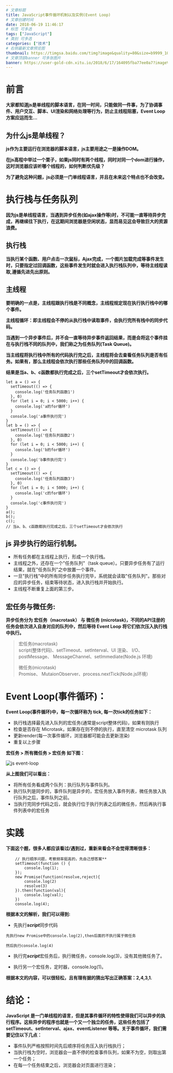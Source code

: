 ```yaml
---
# 文章标题
title: JavaScript事件循环机制以及实例(Event Loop)
# 文章创建时间
date: 2018-06-19 11:46:17
# 标签 可多选
tags: ["JavaScript"]
# 类别 可多选
categories: ["技术"]
# 右侧最新文章预览图
thumbnail: https://timgsa.baidu.com/timg?image&quality=80&size=b9999_10000&sec=1529390238948&di=bf0597b0cbdfa8dcffff1b3a207de591&imgtype=0&src=http%3A%2F%2Fimgsrc.baidu.com%2Fimage%2Fc0%253Dshijue1%252C0%252C0%252C294%252C40%2Fsign%3D2e7824ce5d2c11dfcadcb7600b4e08a5%2Fa8ec8a13632762d0bba24792aaec08fa513dc67b.jpg
# 文章顶部banner 可多张图片
banner: https://user-gold-cdn.xitu.io/2018/6/17/164095fba77ee0a7?imageView2/1/w/1304/h/734/q/85/format/webp/interlace/1
---
```


前言
===

**大家都知道js是单线程的脚本语言，在同一时间，只能做同一件事，为了协调事件、用户交互、脚本、UI渲染和网络处理等行为，防止主线程阻塞，Event Loop方案应运而生...**

<!--more-->

为什么js是单线程？
--------------
**js作为主要运行在浏览器的脚本语言，js主要用途之一是操作DOM。**


**在js高程中举过一个栗子，如果js同时有两个线程，同时对同一个dom进行操作，这时浏览器应该听哪个线程的，如何判断优先级？**


**为了避免这种问题，js必须是一门单线程语言，并且在未来这个特点也不会改变。**

执行栈与任务队列
=============
**因为js是单线程语言，当遇到异步任务(如ajax操作等)时，不可能一直等待异步完成，再继续往下执行，在这期间浏览器是空闲状态，显而易见这会导致巨大的资源浪费。**

执行栈
-----
**当执行某个函数、用户点击一次鼠标，Ajax完成，一个图片加载完成等事件发生时，只要指定过回调函数，这些事件发生时就会进入执行栈队列中，等待主线程读取,遵循先进先出原则。**

主线程
-----
**要明确的一点是，主线程跟执行栈是不同概念，主线程规定现在执行执行栈中的哪个事件。**

**主线程循环：即主线程会不停的从执行栈中读取事件，会执行完所有栈中的同步代码。**

**当遇到一个异步事件后，并不会一直等待异步事件返回结果，而是会将这个事件挂在与执行栈不同的队列中，我们称之为任务队列(Task Queue)。**

**当主线程将执行栈中所有的代码执行完之后，主线程将会去查看任务队列是否有任务。如果有，那么主线程会依次执行那些任务队列中的回调函数。**

**结果是当a、b、c函数都执行完成之后，三个setTimeout才会依次执行。**

```
let a = () => {
  setTimeout(() => {
    console.log('任务队列函数1')
  }, 0)
  for (let i = 0; i < 5000; i++) {
    console.log('a的for循环')
  }
  console.log('a事件执行完')
}
let b = () => {
  setTimeout(() => {
    console.log('任务队列函数2')
  }, 0)
  for (let i = 0; i < 5000; i++) {
    console.log('b的for循环')
  }
  console.log('b事件执行完')
}
let c = () => {
  setTimeout(() => {
    console.log('任务队列函数3')
  }, 0)
  for (let i = 0; i < 5000; i++) {
    console.log('c的for循环')
  }
  console.log('c事件执行完')
}
a();
b();
c();
// 当a、b、c函数都执行完成之后，三个setTimeout才会依次执行
```

js 异步执行的运行机制。
-------------------

* 所有任务都在主线程上执行，形成一个执行栈。
* 主线程之外，还存在一个"任务队列"（task queue）。只要异步任务有了运行结果，就在"任务队列"之中放置一个事件。
* 一旦"执行栈"中的所有同步任务执行完毕，系统就会读取"任务队列"。那些对应的异步任务，结束等待状态，进入执行栈并开始执行。
* 主线程不断重复上面的第三步。

宏任务与微任务:
------------

**异步任务分为 宏任务（macrotask） 与 微任务 (microtask)，不同的API注册的任务会依次进入自身对应的队列中，然后等待 Event Loop 将它们依次压入执行栈中执行。**

>宏任务(macrotask)  
>script(整体代码)、setTimeout、setInterval、UI 渲染、 I/O、postMessage、 MessageChannel、setImmediate(Node.js 环境)
>
>微任务(microtask)  
>Promise、 MutaionObserver、process.nextTick(Node.js环境）

Event Loop(事件循环)：
===================

**Event Loop(事件循环)中，每一次循环称为 tick, 每一次tick的任务如下：**

* 执行栈选择最先进入队列的宏任务(通常是script整体代码)，如果有则执行
* 检查是否存在 Microtask，如果存在则不停的执行，直至清空 microtask 队列
* 更新render(每一次事件循环，浏览器都可能会去更新渲染)
* 重复以上步骤

**宏任务 > 所有微任务 > 宏任务 如下图：**

![js event-loop](https://qiniu.caowencheng.cn/event-loop.png "docker")

**从上图我们可以看出：**

* 将所有任务看成两个队列：执行队列与事件队列。  
* 执行队列是同步的，事件队列是异步的，宏任务放入事件列表，微任务放入执行队列之后，事件队列之前。
* 当执行完同步代码之后，就会执行位于执行列表之后的微任务，然后再执行事件列表中的宏任务

实践
===

**下面这个题，很多人都应该看过/遇到过，重新来看会不会觉得清晰很多：**

```
	// 执行顺序问题，考察频率挺高的，先自己想答案**
    setTimeout(function () {
        console.log(1);
    });
    new Promise(function(resolve,reject){
        console.log(2)
        resolve(3)
    }).then(function(val){
        console.log(val);
    })
    console.log(4);
```

**根据本文的解析，我们可以得到:**

* 先执行***script***同步代码

```
先执行new Promise中的console.log(2),then后面的不执行属于微任务

然后执行console.log(4)
```

* 执行完***script***宏任务后，执行微任务，console.log(3)，没有其他微任务了。

* 执行另一个宏任务，定时器，console.log(1)。

**根据本文的内容，可以很轻松，且有理有据的猜出写出正确答案：2,4,3,1.**

结论：
====
**JavaScript 是一门单线程的语言，但是其事件循环的特性使得我们可以异步的执行程序。这些异步的程序也就是一个又一个独立的任务，这些任务包括了 setTimeout、setInterval、ajax、eventListener 等等。关于事件循环，我们需要记住以下几点：**

* 事件队列严格按照时间先后顺序将任务压入执行栈执行；
* 当执行栈为空时，浏览器会一直不停的检查事件队列，如果不为空，则取出第一个任务；
* 在每一个任务结束之后，浏览器会对页面进行渲染；

